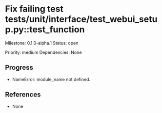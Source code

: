 # Fix failing test tests/unit/interface/test_webui_setup.py::test_function
Milestone: 0.1.0-alpha.1
Status: open

Priority: medium
Dependencies: None

## Progress
- NameError: module_name not defined.

## References
- None
